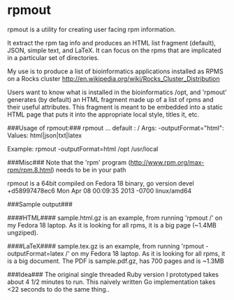 rpmout
======

rpmout is a utility for creating user facing rpm information.

It extract the rpm tag info and produces an HTML list fragment (default), JSON, simple text, and LaTeX.
It can focus on the rpms that are implicated in a particular set of directories.

My use is to produce a list of bioinformatics applications installed as RPMS on a Rocks cluster http://en.wikipedia.org/wiki/Rocks_Cluster_Distribution

Users want to know what is installed in the bioinformatics /opt, and 'rpmout' generates (by default) an HTML fragment made up of a list of rpms and their useful attributes.
This fragment is meant to be embedded into a static HTML page that puts it into the appropriate local style, titles it, etc.

###Usage of rpmout:###
	 rpmout <args> <rootDir0>...<rootDirN>
	 default <rootDir>: /
Args:
  -outputFormat="html": Values: html|json|txt|latex

Example:  rpmout -outputFormat=html /opt /usr/local

###Misc###
Note that the 'rpm' program (http://www.rpm.org/max-rpm/rpm.8.html) needs to be in your path

rpmout is a 64bit compiled on Fedora 18 binary, go version devel +d58997478ec6 Mon Apr 08 00:09:35 2013 -0700 linux/amd64

###Sample output###

####HTML####
sample.html.gz is an example, from running 'rpmout /' on my Fedora 18 laptop. As it is looking for all rpms, it is a big page (~1.4MB ungziped).

####LaTeX####
sample.tex.gz is an example, from running 'rpmout -outputFormat=latex /' on my Fedora 18 laptop. As it is looking for all rpms, it is a big document. The PDF is sample.pdf.gz, has 700 pages and is  ~1.3MB

###Idea###
The original single threaded Ruby version I prototyped takes about 4 1/2 minutes to run. This naively written Go implementation takes <22 seconds to do the same thing..